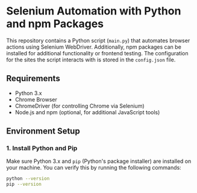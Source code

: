 # Selenium Automation with Python and npm Packages

This repository contains a Python script (`main.py`) that automates browser actions using Selenium WebDriver. Additionally, npm packages can be installed for additional functionality or frontend testing. The configuration for the sites the script interacts with is stored in the `config.json` file.

## Requirements

- Python 3.x
- Chrome Browser
- ChromeDriver (for controlling Chrome via Selenium)
- Node.js and npm (optional, for additional JavaScript tools)

## Environment Setup

### 1. Install Python and Pip

Make sure Python 3.x and `pip` (Python's package installer) are installed on your machine. You can verify this by running the following commands:

```bash
python --version
pip --version
